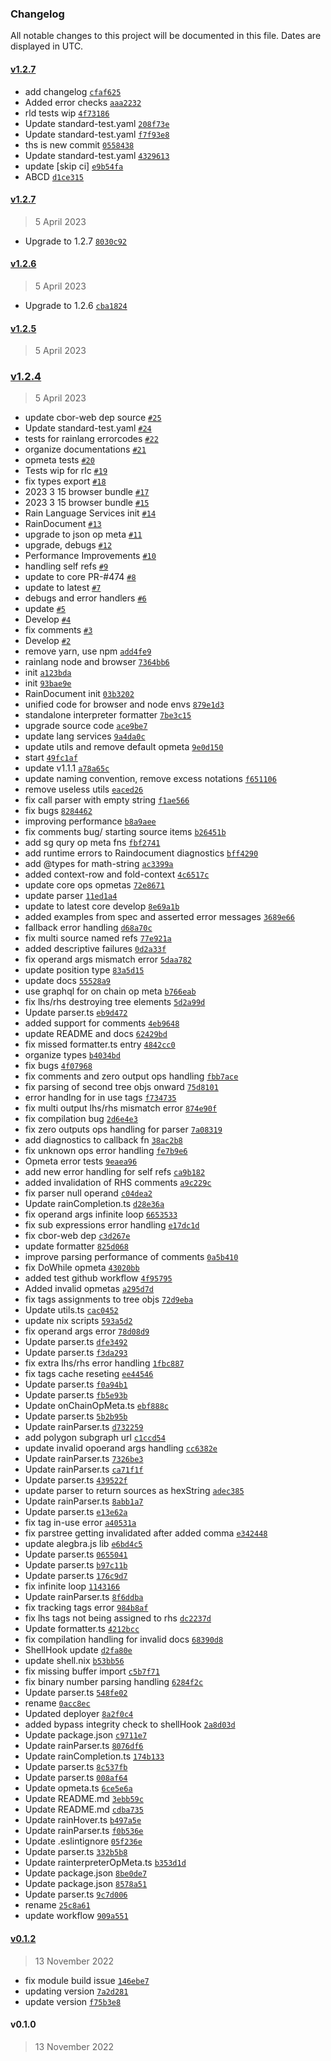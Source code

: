 ### Changelog

All notable changes to this project will be documented in this file. Dates are displayed in UTC.

#### [v1.2.7](https://github.com/rainprotocol/rainlang/compare/v1.2.7...v1.2.7)

- add changelog [`cfaf625`](https://github.com/rainprotocol/rainlang/commit/cfaf625ac28e821161ba7a613f32663209cd69ee)
- Added error checks [`aaa2232`](https://github.com/rainprotocol/rainlang/commit/aaa2232add9228850adeceb3c7ec83d414cfb568)
- rld tests wip [`4f73186`](https://github.com/rainprotocol/rainlang/commit/4f731860a5994603d5095cb56ecfbff20243ce4f)
- Update standard-test.yaml [`208f73e`](https://github.com/rainprotocol/rainlang/commit/208f73e469d6727ec3d0740352b78826ac340013)
- Update standard-test.yaml [`f7f93e8`](https://github.com/rainprotocol/rainlang/commit/f7f93e8edd5a0dd2e83343b572520625c677a51b)
- ths is new commit [`0558438`](https://github.com/rainprotocol/rainlang/commit/05584381df77e8b38e77e3ab58112a00202850ab)
- Update standard-test.yaml [`4329613`](https://github.com/rainprotocol/rainlang/commit/4329613a35cc78eec2d85f4bdbcc1f82c4d4f091)
- update [skip ci] [`e9b54fa`](https://github.com/rainprotocol/rainlang/commit/e9b54fadb1381791b0752480b5a10e88a5b84ebf)
- ABCD [`d1ce315`](https://github.com/rainprotocol/rainlang/commit/d1ce3151cb65863545e2847a594fa43d7c59d4d3)

#### [v1.2.7](https://github.com/rainprotocol/rainlang/compare/v1.2.6...v1.2.7)

> 5 April 2023

- Upgrade to 1.2.7 [`8030c92`](https://github.com/rainprotocol/rainlang/commit/8030c9285b616ba90d4eb87e821273d668d88aaa)

#### [v1.2.6](https://github.com/rainprotocol/rainlang/compare/v1.2.5...v1.2.6)

> 5 April 2023

- Upgrade to 1.2.6 [`cba1824`](https://github.com/rainprotocol/rainlang/commit/cba1824d1128b1bd720fb11beb3983df2e7ede6f)

#### [v1.2.5](https://github.com/rainprotocol/rainlang/compare/v1.2.4...v1.2.5)

> 5 April 2023

### [v1.2.4](https://github.com/rainprotocol/rainlang/compare/v0.1.2...v1.2.4)

> 5 April 2023

- update cbor-web dep source [`#25`](https://github.com/rainprotocol/rainlang/pull/25)
- Update standard-test.yaml [`#24`](https://github.com/rainprotocol/rainlang/pull/24)
- tests for rainlang errorcodes [`#22`](https://github.com/rainprotocol/rainlang/pull/22)
- organize documentations [`#21`](https://github.com/rainprotocol/rainlang/pull/21)
- opmeta tests [`#20`](https://github.com/rainprotocol/rainlang/pull/20)
- Tests wip for rlc [`#19`](https://github.com/rainprotocol/rainlang/pull/19)
- fix types export [`#18`](https://github.com/rainprotocol/rainlang/pull/18)
- 2023  3 15 browser bundle [`#17`](https://github.com/rainprotocol/rainlang/pull/17)
- 2023  3 15 browser bundle [`#15`](https://github.com/rainprotocol/rainlang/pull/15)
- Rain Language Services init [`#14`](https://github.com/rainprotocol/rainlang/pull/14)
- RainDocument [`#13`](https://github.com/rainprotocol/rainlang/pull/13)
- upgrade to json op meta [`#11`](https://github.com/rainprotocol/rainlang/pull/11)
- upgrade, debugs [`#12`](https://github.com/rainprotocol/rainlang/pull/12)
- Performance Improvements [`#10`](https://github.com/rainprotocol/rainlang/pull/10)
- handling self refs [`#9`](https://github.com/rainprotocol/rainlang/pull/9)
- update to core PR-#474 [`#8`](https://github.com/rainprotocol/rainlang/pull/8)
- update to latest [`#7`](https://github.com/rainprotocol/rainlang/pull/7)
- debugs and error handlers [`#6`](https://github.com/rainprotocol/rainlang/pull/6)
- update [`#5`](https://github.com/rainprotocol/rainlang/pull/5)
- Develop [`#4`](https://github.com/rainprotocol/rainlang/pull/4)
- fix comments [`#3`](https://github.com/rainprotocol/rainlang/pull/3)
- Develop [`#2`](https://github.com/rainprotocol/rainlang/pull/2)
- remove yarn, use npm [`add4fe9`](https://github.com/rainprotocol/rainlang/commit/add4fe964f72f41e8698b14d8924539a2a24fbe7)
- rainlang node and browser [`7364bb6`](https://github.com/rainprotocol/rainlang/commit/7364bb6e840d08d565fd76c6f97addef31af41c5)
- init [`a123bda`](https://github.com/rainprotocol/rainlang/commit/a123bdaf76480fb4e1fce5f322f7d9e8f5a6cf78)
- init [`93bae9e`](https://github.com/rainprotocol/rainlang/commit/93bae9ea33395c0c8679f6a96f38d820fb3c3f8e)
- RainDocument init [`03b3202`](https://github.com/rainprotocol/rainlang/commit/03b320296d966bc8d166f2ec75cf2da2cda304ef)
- unified code for browser and node envs [`879e1d3`](https://github.com/rainprotocol/rainlang/commit/879e1d30ab1b51b1a68fda225ba3dd031885fc00)
- standalone interpreter formatter [`7be3c15`](https://github.com/rainprotocol/rainlang/commit/7be3c15c637282514fed6ffd4ac41b7b01319d9b)
- upgrade source code [`ace9be7`](https://github.com/rainprotocol/rainlang/commit/ace9be739deb8c6d3fc8ab6dbe4e4b7bf7e88f22)
- update lang services [`9a4da0c`](https://github.com/rainprotocol/rainlang/commit/9a4da0cded6323c32aef554a752a4e9b3a9c9382)
- update utils and remove default opmeta [`9e0d150`](https://github.com/rainprotocol/rainlang/commit/9e0d150405cbf6e555e50a1a279c8d47ea9a4c19)
- start [`49fc1af`](https://github.com/rainprotocol/rainlang/commit/49fc1af45651fe7388b2f534436be720368f9fa4)
- update v1.1.1 [`a78a65c`](https://github.com/rainprotocol/rainlang/commit/a78a65c4f03af4d115662bac3b92dd432e63a098)
- update naming convention, remove excess notations [`f651106`](https://github.com/rainprotocol/rainlang/commit/f651106776a54da2d7f7eb7120cb2f2225aa32db)
- remove useless utils [`eaced26`](https://github.com/rainprotocol/rainlang/commit/eaced266aa3028d6b69647d194cdc1f11e2d1313)
- fix call parser with empty string [`f1ae566`](https://github.com/rainprotocol/rainlang/commit/f1ae566fcc3db35a3c492ff2441607ef43c040a0)
- fix bugs [`8284462`](https://github.com/rainprotocol/rainlang/commit/8284462889a47cd371e6ebb7fb9e1c92b2bfddc6)
- improving performance [`b8a9aee`](https://github.com/rainprotocol/rainlang/commit/b8a9aeed1e534838d4624ada3135dd2ec04fd69d)
- fix comments bug/ starting source items [`b26451b`](https://github.com/rainprotocol/rainlang/commit/b26451bd90ca0d5ee9e1a26717a6a479e814ca19)
- add sg qury op meta fns [`fbf2741`](https://github.com/rainprotocol/rainlang/commit/fbf27413eb1ba4f57573d3bd05975baba0938c9c)
- add runtime errors to Raindocument diagnostics [`bff4290`](https://github.com/rainprotocol/rainlang/commit/bff429016fd1fa03f1d7ddc228f218d2262c727a)
- add @types for math-string [`ac3399a`](https://github.com/rainprotocol/rainlang/commit/ac3399a9af35cc22f8c55794f84adcfe0371f0dd)
- added context-row and fold-context [`4c6517c`](https://github.com/rainprotocol/rainlang/commit/4c6517c55d26430e068fd815d5428e5ceb63e47d)
- update core ops opmetas [`72e8671`](https://github.com/rainprotocol/rainlang/commit/72e8671c167870321f28dca4e04894fbfc5556d0)
- update parser [`11ed1a4`](https://github.com/rainprotocol/rainlang/commit/11ed1a4128a3aba5dab36c62c0dbcb4ee3c628ad)
- update to latest core develop [`8e69a1b`](https://github.com/rainprotocol/rainlang/commit/8e69a1b56044ee6893893d4a63f0623f32b66a10)
- added examples from spec and asserted error messages [`3689e66`](https://github.com/rainprotocol/rainlang/commit/3689e669d72a10afef43b089eef813a36d60ccc5)
- fallback error handling [`d68a70c`](https://github.com/rainprotocol/rainlang/commit/d68a70cf0c16e94cd335030f01c8d5a833f5e916)
- fix multi source named refs [`77e921a`](https://github.com/rainprotocol/rainlang/commit/77e921ab9c5a6316c0c9daed6ff11b34dcc5396b)
- added descriptive failures [`0d2a33f`](https://github.com/rainprotocol/rainlang/commit/0d2a33f186df639899efc5c24976012f582f4f2d)
- fix operand args mismatch error [`5daa782`](https://github.com/rainprotocol/rainlang/commit/5daa7823962519be9169b7d7c43e271a5135a426)
- update position type [`83a5d15`](https://github.com/rainprotocol/rainlang/commit/83a5d15b307183f4e2b62ce71b44f2ed46dba4c7)
- update docs [`55528a9`](https://github.com/rainprotocol/rainlang/commit/55528a90ea95c280ab01f56f08c49674bb8f021e)
- use graphql for on chain op meta [`b766eab`](https://github.com/rainprotocol/rainlang/commit/b766eab12ac55d119ac2a33981c17a818d7a96da)
- fix lhs/rhs destroying tree elements [`5d2a99d`](https://github.com/rainprotocol/rainlang/commit/5d2a99dd5a0708efd5625b81873b93095b9db3c0)
- Update parser.ts [`eb9d472`](https://github.com/rainprotocol/rainlang/commit/eb9d472a25c04b294586706ae0c67ba4ce997446)
- added support for comments [`4eb9648`](https://github.com/rainprotocol/rainlang/commit/4eb9648d2b99648371110f6030d5569923be6096)
- update README and docs [`62429bd`](https://github.com/rainprotocol/rainlang/commit/62429bd435eb455d0243440f88e441d29ec23352)
- fix missed formatter.ts entry [`4842cc0`](https://github.com/rainprotocol/rainlang/commit/4842cc0023c20611d9927f48d798792df846f052)
- organize types [`b4034bd`](https://github.com/rainprotocol/rainlang/commit/b4034bd458e6a6c88e39598b8f2a32dcb07472e3)
- fix bugs [`4f07968`](https://github.com/rainprotocol/rainlang/commit/4f07968f20b656da2fffa93af25bed28ec513fef)
- fix comments and zero output ops handling [`fbb7ace`](https://github.com/rainprotocol/rainlang/commit/fbb7ace21d45e9aae395dc6a05bc9881098d2f19)
- fix parsing of second tree objs onward [`75d8101`](https://github.com/rainprotocol/rainlang/commit/75d8101ecf3a063913b44dda933cbf3e9840ba88)
- error handlng for in use tags [`f734735`](https://github.com/rainprotocol/rainlang/commit/f7347354fd9683b755af9533b0c36284711923a5)
- fix multi output lhs/rhs mismatch error [`874e90f`](https://github.com/rainprotocol/rainlang/commit/874e90f98ef0d7f5a6834cc6e9e2358522afa1e1)
- fix compilation bug [`2d6e4e3`](https://github.com/rainprotocol/rainlang/commit/2d6e4e30309177e8950b9d67dcd6620c3732fc6a)
- fix zero outputs ops handling for parser [`7a08319`](https://github.com/rainprotocol/rainlang/commit/7a08319472531e70e077c29c72b2fa7e65770f5d)
- add diagnostics to callback fn [`38ac2b8`](https://github.com/rainprotocol/rainlang/commit/38ac2b8e3e95f5340a322f609639289c58e2a6cf)
- fix unknown ops error handling [`fe7b9e6`](https://github.com/rainprotocol/rainlang/commit/fe7b9e65545738974627395f68ac1abc98ed9568)
- Opmeta error  tests [`9eaea96`](https://github.com/rainprotocol/rainlang/commit/9eaea961f42e62077252f779c22e184b76be1a73)
- add new error handling for self refs [`ca9b182`](https://github.com/rainprotocol/rainlang/commit/ca9b1820f339de913ad5ca70ae4ec07f1e549634)
- added invalidation of RHS comments [`a9c229c`](https://github.com/rainprotocol/rainlang/commit/a9c229cbdbe5c3f1211121faca295588de784ee7)
- fix parser null operand [`c04dea2`](https://github.com/rainprotocol/rainlang/commit/c04dea230accad33b465cdc53c8041207c167b5f)
- Update rainCompletion.ts [`d28e36a`](https://github.com/rainprotocol/rainlang/commit/d28e36a1144d96b7b3e6c9393ed276f4a3035189)
- fix operand args infinite loop [`6653533`](https://github.com/rainprotocol/rainlang/commit/6653533abbf9255bf9cd61cb5b67e30b22fd005e)
- fix sub expressions error handling [`e17dc1d`](https://github.com/rainprotocol/rainlang/commit/e17dc1d8a0b19c43be59907f6b02bccd51acf707)
- fix cbor-web dep [`c3d267e`](https://github.com/rainprotocol/rainlang/commit/c3d267e2b8816f6c97875747867cf0b2b392321f)
- update formatter [`825d068`](https://github.com/rainprotocol/rainlang/commit/825d06855432450452ca2792edabe0dcc13f0a21)
- improve parsing performance of comments [`0a5b410`](https://github.com/rainprotocol/rainlang/commit/0a5b41016d89ba1d0a375a52a75a0ada3b2c6ec1)
- fix DoWhile opmeta [`43020bb`](https://github.com/rainprotocol/rainlang/commit/43020bb04860d6221b14343e5a379e0bab2f45c3)
- added test github workflow [`4f95795`](https://github.com/rainprotocol/rainlang/commit/4f95795368d0a263c6666050ab5d4a3d7cebcfa8)
- Added invalid opmetas [`a295d7d`](https://github.com/rainprotocol/rainlang/commit/a295d7dad55d1dec3a45491def571beba9e3d10d)
- fix tags assignments to tree objs [`72d9eba`](https://github.com/rainprotocol/rainlang/commit/72d9eba415688b1811504d21535de9c5dec5120e)
- Update utils.ts [`cac0452`](https://github.com/rainprotocol/rainlang/commit/cac0452230a18d2ba5f2a8ba6f0c1cd9541820c6)
- update nix scripts [`593a5d2`](https://github.com/rainprotocol/rainlang/commit/593a5d2265d5a720c443c42ee7db1825092fd4b4)
- fix operand args error [`78d08d9`](https://github.com/rainprotocol/rainlang/commit/78d08d9462d8236f7116ead2ec9dea51dae38df2)
- Update parser.ts [`dfe3492`](https://github.com/rainprotocol/rainlang/commit/dfe349227bde6aa38ae95c17424540b87e0d9dd4)
- Update parser.ts [`f3da293`](https://github.com/rainprotocol/rainlang/commit/f3da293284327773e27ccbced0fb95e61dd9d093)
- fix extra lhs/rhs error handling [`1fbc887`](https://github.com/rainprotocol/rainlang/commit/1fbc88718fedb87aa2a332f532c2a50b214275e7)
- fix tags cache reseting [`ee44546`](https://github.com/rainprotocol/rainlang/commit/ee445461a5ea7ca622de3d23e33c3c38b0ad894e)
- Update parser.ts [`f0a94b1`](https://github.com/rainprotocol/rainlang/commit/f0a94b1242ce1f3986674e4949bb768e80b7db96)
- Update parser.ts [`fb5e93b`](https://github.com/rainprotocol/rainlang/commit/fb5e93b74226a2737a011abd2072b62ceaa799ce)
- Update onChainOpMeta.ts [`ebf888c`](https://github.com/rainprotocol/rainlang/commit/ebf888cdcbd481b1a4bf8cdea781f91cc5ae2031)
- Update parser.ts [`5b2b95b`](https://github.com/rainprotocol/rainlang/commit/5b2b95b3815802664872ea40d739c02d81e25643)
- Update rainParser.ts [`d732259`](https://github.com/rainprotocol/rainlang/commit/d732259a3fe0bf721f13df30de57c45b4c71ba3b)
- add polygon subgraph url [`c1ccd54`](https://github.com/rainprotocol/rainlang/commit/c1ccd54db174125acbfba7dbe28c9d79ae6cc643)
- update invalid opoerand args handling [`cc6382e`](https://github.com/rainprotocol/rainlang/commit/cc6382e69b725197f8e930fefa08a4d0ce736f1f)
- Update rainParser.ts [`7326be3`](https://github.com/rainprotocol/rainlang/commit/7326be343dcd257854144df6778f6c61d1f66cb9)
- Update rainParser.ts [`ca71f1f`](https://github.com/rainprotocol/rainlang/commit/ca71f1facaf6da69056005654614bd50f215d506)
- Update parser.ts [`439522f`](https://github.com/rainprotocol/rainlang/commit/439522f774bf1de1df2b77c26870f9a6c8fd5ec6)
- update parser to return sources as hexString [`adec385`](https://github.com/rainprotocol/rainlang/commit/adec385cc8e90ba2af2625479690b992c3b4cbfe)
- Update rainParser.ts [`8abb1a7`](https://github.com/rainprotocol/rainlang/commit/8abb1a7a0c73deba7ed4f4beabad2fe66d079864)
- Update parser.ts [`e13e62a`](https://github.com/rainprotocol/rainlang/commit/e13e62a31bdc30730bdc3ad94737e413a19db484)
- fix tag in-use error [`a40531a`](https://github.com/rainprotocol/rainlang/commit/a40531adbca3b2253cad533829d7cde0add8725e)
- fix parstree getting invalidated after added comma [`e342448`](https://github.com/rainprotocol/rainlang/commit/e3424487a649bba8e91ca5eb09e5ab20ada0c9cf)
- update alegbra.js lib [`e6bd4c5`](https://github.com/rainprotocol/rainlang/commit/e6bd4c56781560a6c57e8e198e1767144ba9c8b0)
- Update parser.ts [`0655041`](https://github.com/rainprotocol/rainlang/commit/0655041e917a3332f816ef2fbd9e2ba8d952010e)
- Update parser.ts [`b97c11b`](https://github.com/rainprotocol/rainlang/commit/b97c11b8fdbda6259c292f8d80d3a64fc126f212)
- Update parser.ts [`176c9d7`](https://github.com/rainprotocol/rainlang/commit/176c9d7ce6689b31bddec7e1d2f1297be6b5c1e1)
- fix infinite loop [`1143166`](https://github.com/rainprotocol/rainlang/commit/1143166e911f0f8a24f5ec9d0610b4249f1af17b)
- Update rainParser.ts [`8f6ddba`](https://github.com/rainprotocol/rainlang/commit/8f6ddbac3775809c4ee3e4705ace2d342767201e)
- fix tracking tags error [`984b8af`](https://github.com/rainprotocol/rainlang/commit/984b8af9a0db5ca17b8282ec3d54bb60820b05ad)
- fix lhs tags not being assigned to rhs [`dc2237d`](https://github.com/rainprotocol/rainlang/commit/dc2237d89cebd042a7134b1fcb604ba7c15a6349)
- Update formatter.ts [`4212bcc`](https://github.com/rainprotocol/rainlang/commit/4212bcc816556de6b9d1ee296674dca9a7e193e2)
- fix compilation handling for invalid docs [`68390d8`](https://github.com/rainprotocol/rainlang/commit/68390d8bf403b6d83ebb7b2d63eb0b93903fa7a6)
- ShellHook update [`d2fa80e`](https://github.com/rainprotocol/rainlang/commit/d2fa80eb5cdf119b10c18b5aac9049ae03ca2b8b)
- update shell.nix [`b53bb56`](https://github.com/rainprotocol/rainlang/commit/b53bb5631ece57372843745f7bff9694a09f1324)
- fix missing buffer import [`c5b7f71`](https://github.com/rainprotocol/rainlang/commit/c5b7f71e429da921f6e26ddacf690849ba80fac9)
- fix binary number parsing handling [`6284f2c`](https://github.com/rainprotocol/rainlang/commit/6284f2cdbe1f062b008fc9ee49eab011c7ba25bc)
- Update parser.ts [`548fe02`](https://github.com/rainprotocol/rainlang/commit/548fe02b7c784a7a85dcde983ef907939d75201e)
- rename [`0acc8ec`](https://github.com/rainprotocol/rainlang/commit/0acc8ec0a9d513306d25f3140947499257ad0fd7)
- Updated deployer [`8a2f0c4`](https://github.com/rainprotocol/rainlang/commit/8a2f0c45dd4a17489858de5f2d52859041cea624)
- added bypass integrity check to shellHook [`2a8d03d`](https://github.com/rainprotocol/rainlang/commit/2a8d03d44cd800bc5ae76779245017b42dc4105f)
- Update package.json [`c9711e7`](https://github.com/rainprotocol/rainlang/commit/c9711e76c2fa326d3a76bd7c3b3311e7b8b8f2cf)
- Update rainParser.ts [`8076df6`](https://github.com/rainprotocol/rainlang/commit/8076df6a4bbb9487f772185b971efde1bb28e553)
- Update rainCompletion.ts [`174b133`](https://github.com/rainprotocol/rainlang/commit/174b13305c54f93bf94bc6e6d0f7fbac94e06a69)
- Update parser.ts [`8c537fb`](https://github.com/rainprotocol/rainlang/commit/8c537fbabec8886a684273ddf08fdc83225eab7d)
- Update parser.ts [`008af64`](https://github.com/rainprotocol/rainlang/commit/008af64a51740849e0f180c8f9f9f564f6e941ce)
- Update opmeta.ts [`6ce5e6a`](https://github.com/rainprotocol/rainlang/commit/6ce5e6a821a77376b77fec7c6c30bf59c0847e0c)
- Update README.md [`3ebb59c`](https://github.com/rainprotocol/rainlang/commit/3ebb59cf2a7444499dfc69cac96424bded1ce753)
- Update README.md [`cdba735`](https://github.com/rainprotocol/rainlang/commit/cdba735d4d4a2fdb3c9c0e7e4b0960da54479807)
- Update rainHover.ts [`b497a5e`](https://github.com/rainprotocol/rainlang/commit/b497a5e88d550ae3a03b535629e60cecc71ba623)
- Update rainParser.ts [`f0b536e`](https://github.com/rainprotocol/rainlang/commit/f0b536e47cb266aba4453b40c37b4d7e940c2b1e)
- Update .eslintignore [`05f236e`](https://github.com/rainprotocol/rainlang/commit/05f236ed68edf4500103305c9aca74edd11fe38b)
- Update parser.ts [`332b5b8`](https://github.com/rainprotocol/rainlang/commit/332b5b8ccf3dc991161b4e99f6c9309230de3966)
- Update rainterpreterOpMeta.ts [`b353d1d`](https://github.com/rainprotocol/rainlang/commit/b353d1df6e78836447813059ef3ddf22530275d7)
- Update package.json [`8be0de7`](https://github.com/rainprotocol/rainlang/commit/8be0de75a51ebd247014c1897e2a64a891b87c9f)
- Update package.json [`8578a51`](https://github.com/rainprotocol/rainlang/commit/8578a51deae80590427efa648120a3eec4beb857)
- Update parser.ts [`9c7d006`](https://github.com/rainprotocol/rainlang/commit/9c7d006d41c4386a8c93aae0fec3b488a38582da)
- rename [`25c8a61`](https://github.com/rainprotocol/rainlang/commit/25c8a61c965ac727ebb0bee7c2ffcc1519b93cda)
- update workflow [`909a551`](https://github.com/rainprotocol/rainlang/commit/909a55116163e2f763473d02ebee1e7f2cc74c89)

#### [v0.1.2](https://github.com/rainprotocol/rainlang/compare/v0.1.0...v0.1.2)

> 13 November 2022

- fix module build issue [`146ebe7`](https://github.com/rainprotocol/rainlang/commit/146ebe71a53938d6ca18cc41530786636eda9b78)
- updating version [`7a2d281`](https://github.com/rainprotocol/rainlang/commit/7a2d281c0662f67e025f18dcfc5349ab8ce8e639)
- update version [`f75b3e8`](https://github.com/rainprotocol/rainlang/commit/f75b3e8b650975e7b8291eb2bf6f3b48b2ab3ac1)

#### v0.1.0

> 13 November 2022
